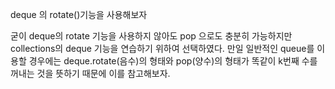 deque 의 rotate()기능을 사용해보자

굳이 deque의 rotate 기능을 사용하지 않아도 pop 으로도 충분히 가능하지만 collections의 deque 기능을 연습하기 위하여 선택하였다.
만일 일반적인 queue를 이용할 경우에는 deque.rotate(음수)의 형태와 pop(양수)의 형태가 똑같이 k번째 수를 꺼내는 것을 뜻하기 때문에 이를 참고해보자.
